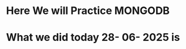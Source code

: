 # Here We will Practice MONGODB





# What we did today 28- 06- 2025 is 

<!-- Installed Package mongoose-aggregate-paginate-v2
    
    Installed -: bcrypt and JWT (JSON web Token)

    Created Hookes - Hash password before saving, Custom Methods, Access Tokens, Refresh Tokens


 
 -->
